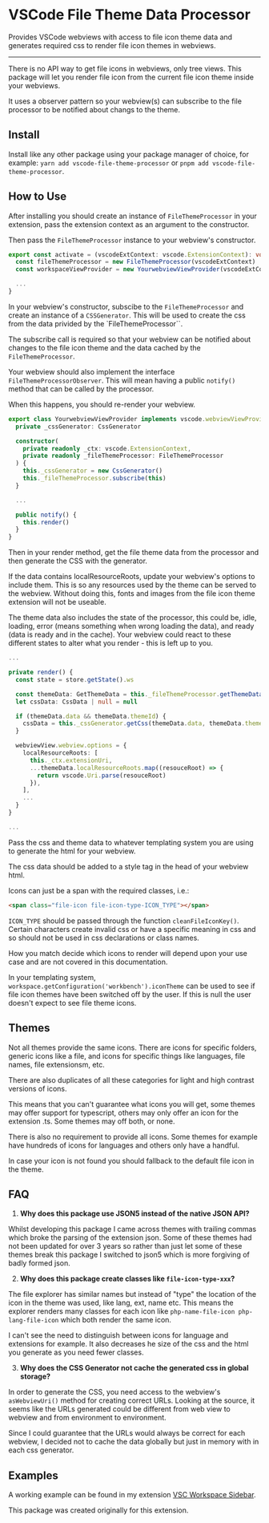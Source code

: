 # VSCode File Theme Data Processor

Provides VSCode webviews with access to file icon theme data and generates required css to render file icon themes in webviews.

---

There is no API way to get file icons in webviews, only tree views. This package will let you render file icon from the current file icon theme inside your webviews.

It uses a observer pattern so your webview(s) can subscribe to the file processor to be notified about changs to the theme.

## Install

Install like any other package using your package manager of choice, for example: `yarn add vscode-file-theme-processor` or `pnpm add vscode-file-theme-processor`.

## How to Use

After installing you should create an instance of `FileThemeProcessor` in your extension, pass the extension context as an argument to the constructor.

Then pass the `FileThemeProcessor` instance to your webview's constructor.

```typescript
export const activate = (vscodeExtContext: vscode.ExtensionContext): void => {
  const fileThemeProcessor = new FileThemeProcessor(vscodeExtContext)
  const workspaceViewProvider = new YourwebviewViewProvider(vscodeExtContext, fileThemeProcessor)

  ...
}
```

In your webview's constructor, subscibe to the `FileThemeProcessor` and create an instance of a `CSSGenerator`. This will be used to create the css from the data privided by the `FileThemeProcessor``.

The subscribe call is required so that your webview can be notified about changes to the file icon theme and the data cached by the `FileThemeProcessor`.

Your webview should also implement the interface `FileThemeProcessorObserver`. This will mean having a public `notify()` method that can be called by the processor.

When this happens, you should re-render your webview.

```typescript
export class YourwebviewViewProvider implements vscode.webviewViewProvider, FileThemeProcessorObserver {
  private _cssGenerator: CssGenerator

  constructor(
    private readonly _ctx: vscode.ExtensionContext,
    private readonly _fileThemeProcessor: FileThemeProcessor
  ) {
    this._cssGenerator = new CssGenerator()
    this._fileThemeProcessor.subscribe(this)
  }

  ...

  public notify() {
    this.render()
  }
}
```

Then in your render method, get the file theme data from the processor and then generate the CSS with the generator.

If the data contains localResourceRoots, update your webview's options to include them. This is so any resources used by the theme can be served to the webview. Without doing this, fonts and images from the file icon theme extension will not be useable.

The theme data also includes the state of the processor, this could be, idle, loading, error (means something when wrong loading the data), and ready (data is ready and in the cache). Your webview could react to these different states to alter what you render - this is left up to you.

```typescript
...

private render() {
  const state = store.getState().ws

  const themeData: GetThemeData = this._fileThemeProcessor.getThemeData()
  let cssData: CssData | null = null

  if (themeData.data && themeData.themeId) {
    cssData = this._cssGenerator.getCss(themeData.data, themeData.themeId, this._view.webview)
  }

  webviewView.webview.options = {
    localResourceRoots: [
      this._ctx.extensionUri,
      ...themeData.localResourceRoots.map((resouceRoot) => {
        return vscode.Uri.parse(resouceRoot)
      }),
    ],
    ...
  }
}

...
```

Pass the css and theme data to whatever templating system you are using to generate the html for your webview.

The css data should be added to a style tag in the head of your webview html.

Icons can just be a span with the required classes, i.e.:

```html
<span class="file-icon file-icon-type-ICON_TYPE"></span>
```

`ICON_TYPE` should be passed through the function `cleanFileIconKey()`. Certain characters create invalid css or have a specific meaning in css and so should not be used in css declarations or class names.

How you match decide which icons to render will depend upon your use case and are not covered in this documentation.

In your templating system, `workspace.getConfiguration('workbench').iconTheme` can be used to see if file icon themes have been switched off by the user. If this is null the user doesn't expect to see file theme icons.

## Themes

Not all themes provide the same icons. There are icons for specific folders, generic icons like a file, and icons for specific things like languages, file names, file extensionsm, etc.

There are also duplicates of all these categories for light and high contrast versions of icons.

This means that you can't guarantee what icons you will get, some themes may offer support for typescript, others may only offer an icon for the extension .ts. Some themes may off both, or none.

There is also no requirement to provide all icons. Some themes for example have hundreds of icons for languages and others only have a handful.

In case your icon is not found you should fallback to the default file icon in the theme.

## FAQ

1. **Why does this package use JSON5 instead of the native JSON API?**

Whilst developing this package I came across themes with trailing commas which broke the parsing of the extension json. Some of these themes had not been updated for over 3 years so rather than just let some of these themes break this package I switched to json5 which is more forgiving of badly formed json.

2.  **Why does this package create classes like `file-icon-type-xxx`?**

The file explorer has similar names but instead of "type" the location of the icon in the theme was used, like lang, ext, name etc. This means the explorer renders many classes for each icon like `php-name-file-icon php-lang-file-icon` which both render the same icon.

I can't see the need to distinguish between icons for language and extensions for example. It also decreases he size of the css and the html you generate as you need fewer classes.

3. **Why does the CSS Generator not cache the generated css in global storage?**

In order to generate the CSS, you need access to the webview's `asWebviewUri()` method for creating correct URLs. Looking at the source, it seems like the URLs generated could be different from web view to webview and from environment to environment.

Since I could guarantee that the URLs would always be correct for each webview, I decided not to cache the data globally but just in memory with in each css generator.

## Examples

A working example can be found in my extension [VSC Workspace Sidebar](https://github.com/sketchbuch/vsc-workspace-sidebar).

This package was created originally for this extension.
